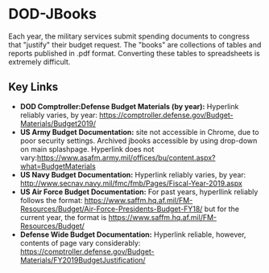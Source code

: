 # DOD-JBooks
Each year, the military services submit spending documents to congress that "justify" their budget request. The "books" are collections of tables and reports published in .pdf format. Converting these tables to spreadsheets is extremely difficult.

## Key Links
* **DOD Comptroller:Defense Budget Materials (by year):** Hyperlink reliably varies, by year: https://comptroller.defense.gov/Budget-Materials/Budget2019/
* **US Army Budget Documentation:** site not accessible in Chrome, due to poor security settings. Archived jbooks accessible by using drop-down on main splashpage. Hyperlink does not vary:https://www.asafm.army.mil/offices/bu/content.aspx?what=BudgetMaterials
* **US Navy Budget Documentation:** Hyperlink reliably varies, by year: http://www.secnav.navy.mil/fmc/fmb/Pages/Fiscal-Year-2019.aspx
* **US Air Force Budget Documentation:** For past years, hyperllink reliably follows the format: https://www.saffm.hq.af.mil/FM-Resources/Budget/Air-Force-Presidents-Budget-FY18/ but for the current year, the format is https://www.saffm.hq.af.mil/FM-Resources/Budget/
* **Defense Wide Budget Documentation:** Hyperlink reliable, however, contents of page vary considerably: https://comptroller.defense.gov/Budget-Materials/FY2019BudgetJustification/



